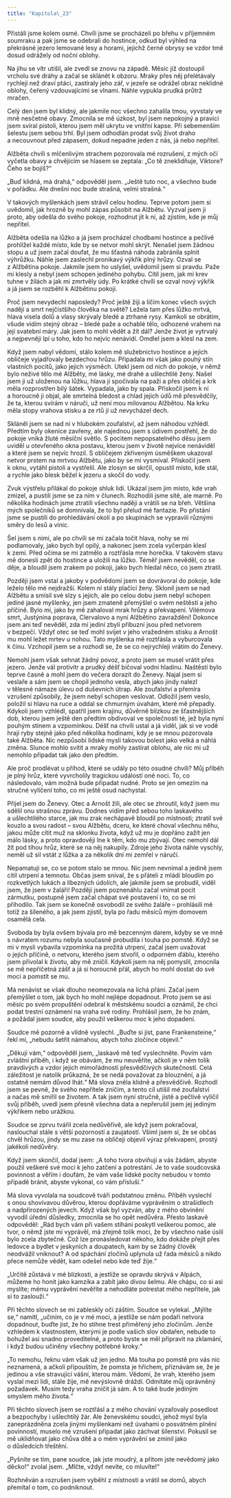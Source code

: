 ```yaml
---
title: "Kapitola\_23"
---
```


Přistáli jsme kolem osmé. Chvíli jsme se procházeli po břehu v příjemném soumraku a pak jsme se odebrali do hostince, odkud byl výhled na překrásné jezero lemované lesy a horami, jejichž černé obrysy se vzdor tmě dosud odrážely od noční oblohy.

Na jihu se vítr utišil, ale zvedl se znovu na západě. Měsíc již dostoupil vrcholu své dráhy a začal se sklánět k obzoru. Mraky přes něj přelétávaly rychleji než draví ptáci, zastíraly jeho zář, v jezeře se odrážel obraz neklidné oblohy, čeřený vzdouvajícími se vlnami. Náhle vypukla prudká průtrž mračen.

Celý den jsem byl klidný, ale jakmile noc všechno zahalila tmou, vyvstaly ve mně nesčetné obavy. Zmocnila se mě úzkost, byl jsem nepokojný a pravicí jsem svíral pistoli, kterou jsem měl ukrytu ve vnitřní kapse. Při sebemenším šelestu jsem sebou trhl. Byl jsem odhodlán prodat svůj život draho a necouvnout před zápasem, dokud nepadne jeden z nás, já nebo nepřítel.

Alžběta chvíli s mlčenlivým strachem pozorovala mé rozrušení, z mých očí vyčetla obavy a chvějícím se hlasem se zeptala: „Co tě zneklidňuje, Viktore? Čeho se bojíš?“

„Buď klidná, má drahá,“ odpověděl jsem. „Ještě tuto noc, a všechno bude v pořádku. Ale dnešní noc bude strašná, velmi strašná.“

V takových myšlenkách jsem strávil celou hodinu. Teprve potom jsem si uvědomil, jak hrozně by mohl zápas působit na Alžbětu. Vyzval jsem ji proto, aby odešla do svého pokoje, rozhodnut jít k ní, až zjistím, kde je můj nepřítel.

Alžběta odešla na lůžko a já jsem procházel chodbami hostince a pečlivě prohlížel každé místo, kde by se netvor mohl skrýt. Nenašel jsem žádnou stopu a už jsem začal doufat, že mu šťastná náhoda zabránila splnit výhrůžku. Náhle jsem zaslechl pronikavý výkřik plný hrůzy. Ozval se z Alžbětina pokoje. Jakmile jsem ho uslyšel, uvědomil jsem si pravdu. Paže mi klesly a nebyl jsem schopen jediného pohybu. Cítil jsem, jak mi krev tuhne v žilách a jak mi zmrtvěly údy. Po krátké chvíli se ozval nový výkřik a já jsem se rozběhl k Alžbětinu pokoji.

Proč jsem nevydechl naposledy? Proč ještě žiji a líčím konec všech svých nadějí a smrt nejčistšího člověka na světě? Ležela tam přes lůžko mrtvá, hlava visela dolů a vlasy skrývaly bledé a ztrhané rysy. Kamkoli se obrátím, všude vidím stejný obraz – bledé paže a ochablé tělo, odhozené vrahem na její svatební máry. Jak jsem to mohl vědět a žít dál? Jenže život je vytrvalý a nejpevněji lpí u toho, kdo ho nejvíc nenávidí. Omdlel jsem a klesl na zem.

Když jsem nabyl vědomí, stálo kolem mě služebnictvo hostince a jejich obličeje vyjadřovaly bezdechou hrůzu. Připadala mi však jako pouhý stín vlastních pocitů, jako jejich výsměch. Utekl jsem od nich do pokoje, v němž bylo neživé tělo mé Alžběty, mé lásky, mé drahé a ušlechtilé ženy. Našel jsem ji už uloženou na lůžku, hlava jí spočívala na paži a přes obličej a krk měla rozprostřen bílý šátek. Vypadala, jako by spala. Přiskočil jsem k ní a horoucně ji objal, ale smrtelná bledost a chlad jejich údů mě přesvědčily, že ta, kterou svírám v náruči, už není mou milovanou Alžbětou. Na krku měla stopy vrahova stisku a ze rtů jí už nevycházel dech.

Skláněl jsem se nad ní v hlubokém zoufalství, až jsem náhodou vzhlédl. Předtím byly okenice zavřeny, ale najednou jsem s údivem postřehl, že do pokoje vniká žluté měsíční světlo. S pocitem nepopsatelného děsu jsem uviděl u otevřeného okna postavu, kterou jsem v životě nejvíce nenáviděl a které jsem se nejvíc hrozil. S obličejem zkřiveným úsměškem ukazoval netvor prstem na mrtvou Alžbětu, jako by se mi vysmíval. Přiskočil jsem k oknu, vytáhl pistoli a vystřelil. Ale zlosyn se skrčil, opustil místo, kde stál, a rychle jako blesk běžel k jezeru a skočil do vody.

Zvuk výstřelu přilákal do pokoje shluk lidí. Ukázal jsem jim místo, kde vrah zmizel, a pustili jsme se za ním v člunech. Rozhodili jsme sítě, ale marně. Po několika hodinách jsme ztratili všechnu naději a vrátili se na břeh. Většina mých společníků se domnívala, že to byl přelud mé fantazie. Po přistání jsme se pustili do prohledávání okolí a po skupinách se vypravili různými směry do lesů a vinic.

Šel jsem s nimi, ale po chvíli se mi začala točit hlava, nohy se mi podlamovaly, jako bych byl opilý, a nakonec jsem zcela vyčerpán klesl k zemi. Před očima se mi zatmělo a roztřásla mne horečka. V takovém stavu mě donesli zpět do hostince a uložili na lůžko. Téměř jsem nevěděl, co se děje, a bloudil jsem zrakem po pokoji, jako bych hledal něco, co jsem ztratil.

Později jsem vstal a jakoby v podvědomí jsem se dovrávoral do pokoje, kde leželo tělo mé nejdražší. Kolem ní stály plačící ženy. Sklonil jsem se nad Alžbětu a smísil své slzy s jejich, ale po celou dobu jsem nebyl schopen jediné jasné myšlenky, jen jsem zmateně přemýšlel o svém neštěstí a jeho příčině. Bylo mi, jako by mě zahaloval mrak hrůzy a překvapení. Vilémova smrt, Justýnina poprava, Clervalovo a nyní Alžbětino zavraždění! Dokonce jsem ani teď nevěděl, zda mí jediní zbylí příbuzní jsou před netvorem v bezpečí. Vždyť otec se teď mohl svíjet v jeho vražedném stisku a Arnošt mu mohl ležet mrtev u nohou. Tato myšlenka mě roztřásla a vyburcovala k činu. Vzchopil jsem se a rozhodl se, že se co nejrychleji vrátím do Ženevy.

Nemohl jsem však sehnat žádný povoz, a proto jsem se musel vrátit přes jezero. Jenže vál protivítr a prudký déšť bičoval vodní hladinu. Naštěstí bylo teprve časně a mohl jsem do večera dorazit do Ženevy. Najal jsem si veslaře a sám jsem se chopil jednoho vesla, abych jako jindy nalezl v tělesné námaze úlevu od duševních útrap. Ale zoufalství a přemíra vzrušení způsobily, že jsem nebyl schopen veslovat. Odložil jsem veslo, položil si hlavu na ruce a oddal se chmurným úvahám, které mě přepadly. Kdykoli jsem vzhlédl, spatřil jsem krajinu, důvěrně blízkou ze šťastnějších dob, kterou jsem ještě den předtím obdivoval ve společnosti té, jež byla nyní pouhým stínem a vzpomínkou. Déšť na chvíli ustal a já viděl, jak si ve vodě hrají ryby stejně jako před několika hodinami, kdy je se mnou pozorovala také Alžběta. Nic nezpůsobí lidské mysli takovou bolest jako velká a náhlá změna. Slunce mohlo svítit a mraky mohly zastírat oblohu, ale nic mi už nemohlo připadat tak jako den předtím.

Ale proč prodlévat u příhod, které se udály po této osudné chvíli? Můj příběh je plný hrůz, které vyvrcholily tragickou událostí oné noci. To, co následovalo, vám možná bude připadat nudné. Proto se jen omezím na stručné vylíčení toho, co mi ještě osud nachystal.

Přijel jsem do Ženevy. Otec a Arnošt žili, ale otec se zhroutil, když jsem mu sdělil onu strašnou zprávu. Dodnes vidím před sebou toho laskavého a ušlechtilého starce, jak mu zrak nechápavě bloudil po místnosti; ztratil své kouzlo a svou radost – svou Alžbětu, dceru, ke které choval všechnu něhu, jakou může cítit muž na sklonku života, když už mu je dopřáno zažít jen málo lásky, a proto opravdověji lne k těm, kdo mu zbývají. Otec nemohl dál žít pod tíhou hrůz, které se na něj nakupily. Zdroje jeho života náhle vyschly, neměl už sil vstát z lůžka a za několik dní mi zemřel v náručí.

Nepamatuji se, co se potom stalo se mnou. Nic jsem nevnímal a jedině jsem cítil utrpení a temnotu. Občas jsem sníval, že s přáteli z mládí bloudím po rozkvetlých lukách a líbezných údolích, ale jakmile jsem se probudil, viděl jsem, že jsem v žaláři! Později jsem poznenáhlu začal vnímat pocit zármutku, postupně jsem začal chápat své postavení i to, co se mi přihodilo. Tak jsem se konečně osvobodil ze svého žaláře – prohlásili mě totiž za šíleného, a jak jsem zjistil, byla po řadu měsíců mým domovem osamělá cela.

Svoboda by byla ovšem bývala pro mě bezcenným darem, kdyby se ve mně s návratem rozumu nebyla současně probudila i touha po pomstě. Když se mi v mysli vybavila vzpomínka na prožitá utrpení, začal jsem uvažovat o jejich příčině, o netvoru, kterého jsem stvořil, o odporném ďáblu, kterého jsem přivolal k životu, aby mě zničil. Kdykoli jsem na něj pomyslil, zmocnila se mě nepříčetná zášť a já si horoucně přál, abych ho mohl dostat do své moci a pomstít se mu.

Má nenávist se však dlouho neomezovala na lichá přání. Začal jsem přemýšlet o tom, jak bych ho mohl nejlépe dopadnout. Proto jsem se asi měsíc po svém propuštění odebral k městskému soudci a oznámil, že chci podat trestní oznámení na vraha své rodiny. Prohlásil jsem, že ho znám, a požádal jsem soudce, aby použil veškerou moc k jeho dopadení.

Soudce mě pozorně a vlídně vyslechl. „Buďte si jist, pane Frankensteine,“ řekl mi, „nebudu šetřit námahou, abych toho zločince objevil.“

„Děkuji vám,“ odpověděl jsem, „laskavě mě teď vyslechněte. Povím vám zvláštní příběh, i když se obávám, že mu neuvěříte, ačkoli je v něm tolik pravdivých a vzdor jejich mimořádnosti přesvědčivých skutečností. Celá záležitost je natolik průkazná, že se nedá považovat za blouznění, a já ostatně nemám důvod lhát.“ Má slova zněla klidně a přesvědčivě. Rozhodl jsem se pevně, že svého nepřítele zničím, a tento cíl utišil mé zoufalství a načas mě smířil se životem. A tak jsem nyní stručně, jistě a pečlivě vylíčil svůj příběh, uvedl jsem přesně všechna data a nepřerušil jsem jej jediným výkřikem nebo urážkou.

Soudce se zprvu tvářil zcela nedůvěřivě, ale když jsem pokračoval, naslouchal stále s větší pozorností a zaujatostí. Všiml jsem si, že se občas chvěl hrůzou, jindy se mu zase na obličeji objevil výraz překvapení, prostý jakékoli nedůvěry.

Když jsem skončil, dodal jsem: „A toho tvora obviňuji a vás žádám, abyste použil veškeré své moci k jeho zatčení a potrestání. Je to vaše soudcovská povinnost a věřím i doufám, že vám vaše lidské pocity nebudou v tomto případě bránit, abyste vykonal, co vám přísluší.“

Má slova vyvolala na soudcově tváři podstatnou změnu. Příběh vyslechl s onou shovívavou důvěrou, kterou dopřáváme vyprávěním o strašidlech a nadpřirozených jevech. Když však byl vyzván, aby z mého obvinění vyvodil úřední důsledky, zmocnila se ho opět nedůvěra. Přesto laskavě odpověděl: „Rád bych vám při vašem stíhání poskytl veškerou pomoc, ale tvor, o němž jste mi vyprávěl, má zřejmě tolik moci, že by všechno naše úsilí bylo zcela zbytečné. Což lze pronásledovat někoho, kdo dokáže přejít přes ledovce a bydlet v jeskyních a doupatech, kam by se žádný člověk neodvážil vniknout? A od spáchání zločinů uplynula už řada měsíců a nikdo přece nemůže vědět, kam odešel nebo kde teď žije.“

„Určitě zůstává v mé blízkosti, a jestliže se opravdu skrývá v Alpách, můžeme ho honit jako kamzíka a zabít jako divou šelmu. Ale chápu, co si asi myslíte; mému vyprávění nevěříte a nehodláte potrestat mého nepřítele, jak si to zaslouží.“

Při těchto slovech se mi zableskly oči záštím. Soudce se vylekal. „Mýlíte se,“ namítl, „učiním, co je v mé moci, a jestliže se nám podaří netvora dopadnout, buďte jist, že ho stihne trest přiměřený jeho zločinům. Jenže vzhledem k vlastnostem, kterými je podle vašich slov obdařen, nebude to bohužel asi snadno proveditelné, a proto byste se měl připravit na zklamání, i když budou učiněny všechny potřebné kroky.“

„To nemohu, řeknu vám však už jen jedno. Má touha po pomstě pro vás nic neznamená, a ačkoli připouštím, že pomsta je hříchem, přiznávám se, že je jedinou a vše stravující vášní, kterou mám. Vědomí, že vrah, kterého jsem vyslal mezi lidi, stále žije, mě nevýslovně dráždí. Odmítáte můj oprávněný požadavek. Musím tedy vraha zničit já sám. A to také bude jediným smyslem mého života.“

Při těchto slovech jsem se roztřásl a z mého chování vyzařovaly posedlost a bezpochyby i ušlechtilý žár. Ale ženevskému soudci, jehož mysl byla zaneprázdněna zcela jinými myšlenkami než úvahami o posvátném plnění povinností, muselo mé vzrušení připadat jako záchvat šílenství. Pokusil se mě uklidňovat jako chůva dítě a o mém vyprávění se zmínil jako o důsledcích třeštění.

„Pyšníte se tím, pane soudce, jak jste moudrý, a přitom jste nevědomý jako děcko!“ zvolal jsem. „Mlčte, vždyť nevíte, co mluvíte!“

Rozhněván a rozrušen jsem vyběhl z místnosti a vrátil se domů, abych přemítal o tom, co podniknout.
